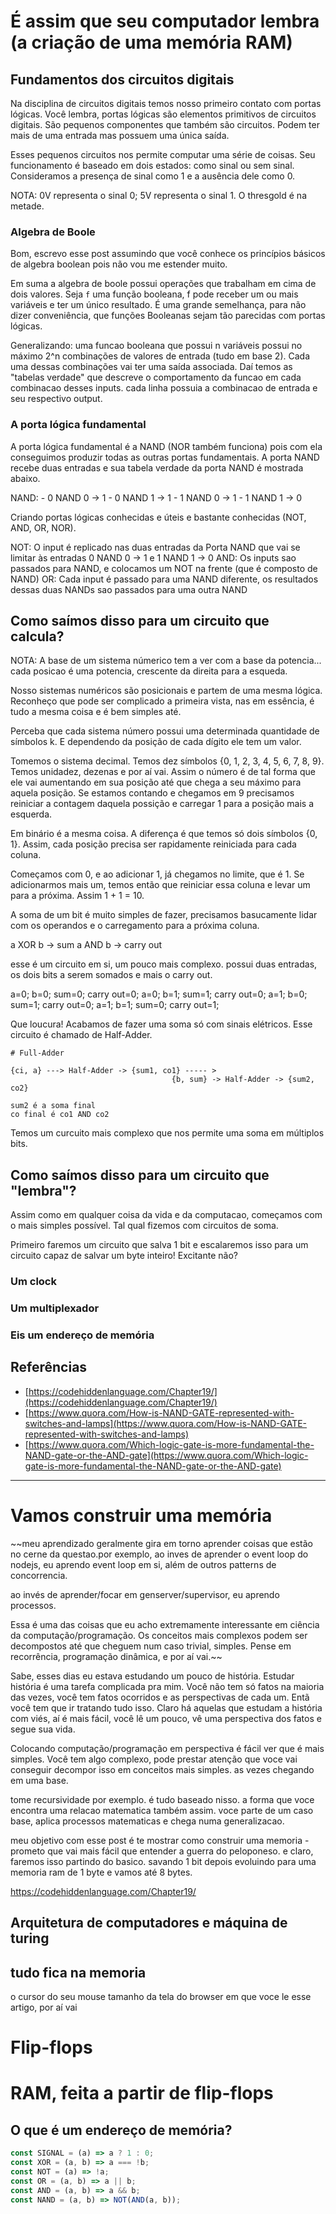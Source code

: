 # É assim que seu computador lembra (a criação de uma memória RAM)

## Fundamentos dos circuitos digitais

Na disciplina de circuitos digitais temos nosso primeiro contato com portas lógicas. Você lembra, portas lógicas são
elementos primitivos de circuitos digitais. São pequenos componentes que também são circuitos. Podem ter mais de uma
entrada mas possuem uma única saída.

Esses pequenos circuitos nos permite computar uma série de coisas. Seu funcionamento é baseado em dois estados: como
sinal ou sem sinal. Consideramos a presença de sinal como 1 e a ausência dele como 0.

NOTA: 0V representa o sinal 0; 5V representa o sinal 1. O thresgold é na metade.

### Algebra de Boole

Bom, escrevo esse post assumindo que você conhece os princípios básicos de algebra boolean pois não vou me estender
muito.

Em suma a algebra de boole possui operações que trabalham em cima de dois valores. Seja `f` uma função booleana, f pode
receber um ou mais variáveis e ter um único resultado. É uma grande semelhança, para não dizer conveniência, que funções
Booleanas sejam tão parecidas com portas lógicas.

Generalizando: uma funcao booleana que possui n variáveis possui no máximo 2^n combinações de valores de entrada
(tudo em base 2). Cada uma dessas combinações vai ter uma saída associada. Daí temos as "tabelas verdade" que descreve
o comportamento da funcao em cada combinacao desses inputs. cada linha possuia a combinacao de entrada e seu respectivo
output.

### A porta lógica fundamental

A porta lógica fundamental é a NAND (NOR também funciona) pois com ela conseguimos produzir todas as outras portas
fundamentais. A porta NAND recebe duas entradas e sua tabela verdade da porta NAND é mostrada abaixo.

NAND:
    - 0 NAND 0 -> 1
    - 0 NAND 1 -> 1
    - 1 NAND 0 -> 1
    - 1 NAND 1 -> 0

Criando portas lógicas conhecidas e úteis e bastante conhecidas (NOT, AND, OR, NOR).

NOT: O input é replicado nas duas entradas da Porta NAND que vai se limitar às entradas 0 NAND 0 -> 1 e 1 NAND 1 -> 0
AND: Os inputs sao passados para NAND, e colocamos um NOT na frente (que é composto de NAND)
OR: Cada input é passado para uma NAND diferente, os resultados dessas duas NANDs sao passados para uma outra NAND

## Como saímos disso para um circuito que calcula?

NOTA: A base de um sistema númerico tem a ver com a base da potencia... cada posicao é uma potencia, crescente da
direita para a esqueda.

Nosso sistemas numéricos são posicionais e partem de uma mesma lógica. Reconheço que pode ser complicado a primeira
vista, nas em essência, é tudo a mesma coisa e é bem simples até.

Perceba que cada sistema número possui uma determinada quantidade de símbolos k. E dependendo da posição de cada dígito
ele tem um valor.

Tomemos o sistema decimal. Temos dez símbolos {0, 1, 2, 3, 4, 5, 6, 7, 8, 9}. Temos unidadez, dezenas e por aí vai.
Assim o número é de tal forma que ele vai aumentando em sua posição até que chega a seu máximo para aquela posição. Se
estamos contando e chegamos em 9 precisamos reiniciar a contagem daquela possição e carregar 1 para a posição mais
a esquerda.

Em binário é a mesma coisa. A diferença é que temos só dois símbolos {0, 1}. Assim, cada posição precisa ser rapidamente
reiniciada para cada coluna.

Começamos com 0, e ao adicionar 1, já chegamos no limite, que é 1. Se adicionarmos mais um, temos então que reiniciar
essa coluna e levar um para a próxima. Assim 1 + 1 = 10.

A soma de um bit é muito simples de fazer, precisamos basucamente lidar com os operandos e o carregamento para a próxima
coluna.

a XOR b -> sum
a AND b -> carry out

esse é um circuito em si, um pouco mais complexo. possui duas entradas, os dois bits a serem somados e mais o carry out.

a=0; b=0; sum=0; carry out=0;
a=0; b=1; sum=1; carry out=0;
a=1; b=0; sum=1; carry out=0;
a=1; b=1; sum=0; carry out=1;

Que loucura! Acabamos de fazer uma soma só com sinais elétricos. Esse circuito é chamado de Half-Adder.

```
# Full-Adder

{ci, a} ---> Half-Adder -> {sum1, co1} ----- >
                                    {b, sum} -> Half-Adder -> {sum2, co2}

sum2 é a soma final
co final é co1 AND co2
```

Temos um curcuito mais complexo que nos permite uma soma em múltiplos bits.

## Como saímos disso para um circuito que "lembra"?

Assim como em qualquer coisa da vida e da computacao, começamos com o mais simples possível. Tal qual fizemos com
circuitos de soma.

Primeiro faremos um circuito que salva 1 bit e escalaremos isso para um circuito capaz de salvar um byte inteiro!
Excitante não?

### Um clock

### Um multiplexador

### Eis um endereço de memória

## Referências

- [https://codehiddenlanguage.com/Chapter19/](https://codehiddenlanguage.com/Chapter19/)
- [https://www.quora.com/How-is-NAND-GATE-represented-with-switches-and-lamps](https://www.quora.com/How-is-NAND-GATE-represented-with-switches-and-lamps)
- [https://www.quora.com/Which-logic-gate-is-more-fundamental-the-NAND-gate-or-the-AND-gate](https://www.quora.com/Which-logic-gate-is-more-fundamental-the-NAND-gate-or-the-AND-gate)

-----

# Vamos construir uma memória

~~meu aprendizado geralmente gira em torno aprender coisas que estão no cerne da questao.por exemplo, ao inves de aprender
o event loop do nodejs, eu aprendo event loop em si, além de outros patterns de concorrencia.

ao invés de aprender/focar em genserver/supervisor, eu aprendo processos.

Essa é uma das coisas que eu acho extremamente interessante em ciência da computação/programação. Os conceitos mais
complexos podem ser decompostos até que cheguem num caso trivial, simples. Pense em recorrência, programação dinâmica,
e por aí vai.~~

Sabe, esses dias eu estava estudando um pouco de história. Estudar história é uma tarefa complicada pra mim. Você não
tem só fatos na maioria das vezes, você tem fatos ocorridos e as perspectivas de cada um. Entã você tem que ir tratando
tudo isso. Claro há aquelas que estudam a história com viés, aí é mais fácil, você lê um pouco, vê uma perspectiva dos
fatos e segue sua vida.

Colocando computação/programação em perspectiva é fácil ver que é mais simples. Você tem algo complexo, pode prestar
atenção que voce vai conseguir decompor isso em conceitos mais simples. as vezes chegando em uma base.

tome recursividade por exemplo. é tudo baseado nisso. a forma que voce encontra uma relacao matematica também assim.
voce parte de um caso base, aplica processos matematicas e chega numa generalizacao.

meu objetivo com esse post é te mostrar como construir uma memoria - prometo que vai mais fácil que entender a guerra do
peloponeso. e claro, faremos isso partindo do basico. savando 1 bit depois evoluindo para uma memoria ram de 1 byte
e vamos até 8 bytes.

https://codehiddenlanguage.com/Chapter19/

## Arquitetura de computadores e máquina de turing

## tudo fica na memoria

o cursor do seu mouse
tamanho da tela do browser em que voce le esse artigo, por aí vai

# Flip-flops

# RAM, feita a partir de flip-flops

## O que é um endereço de memória?


```js
const SIGNAL = (a) => a ? 1 : 0;
const XOR = (a, b) => a === !b;
const NOT = (a) => !a;
const OR = (a, b) => a || b;
const AND = (a, b) => a && b;
const NAND = (a, b) => NOT(AND(a, b));
```

